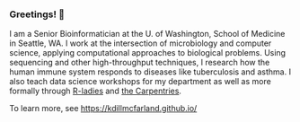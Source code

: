 ### Greetings! 👋

I am a Senior Bioinformatician at the U. of Washington, School of Medicine in Seattle, WA. I work at the intersection of microbiology and computer science, applying computational approaches to biological problems. Using sequencing and other high-throughput techniques, I research how the human immune system responds to diseases like tuberculosis and asthma. I also teach data science workshops for my department as well as more formally through [R-ladies](https://rladiesseattle.org/) and [the Carpentries](https://carpentries.org/).

To learn more, see https://kdillmcfarland.github.io/
